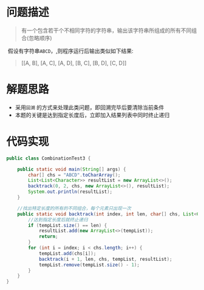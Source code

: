 # 问题描述
> 有一个包含若干个不相同字符的字符串，输出该字符串所组成的所有不同组合(忽略顺序)

​     假设有字符串`ABCD`，,则程序运行后输出类似如下结果:

> [[A, B], [A, C], [A, D], [B, C], [B, D], [C, D]]

# 解题思路
* 采用`回溯` 的方式来处理此类问题，即回溯完毕后要清除当前条件
* 本题的关键是达到指定长度后，立即加入结果列表中同时终止递归

# 代码实现
```java
public class CombinationTest3 {

    public static void main(String[] args) {
        char[] chs = "ABCD".toCharArray();
        List<List<Character>> resultList = new ArrayList<>();
        backtrack(0, 2, chs, new ArrayList<>(), resultList);
        System.out.println(resultList);
    }

    //找出特定长度的所有的不同组合，每个元素只出现一次
    public static void backtrack(int index, int len, char[] chs, List<Character> tempList, List<List<Character>> resultList) {
        //达到指定长度后就终止递归
        if (tempList.size() == len) {
            resultList.add(new ArrayList<>(tempList));
            return;
        }
        for (int i = index; i < chs.length; i++) {
            tempList.add(chs[i]);
            backtrack(i + 1, len, chs, tempList, resultList);
            tempList.remove(tempList.size() - 1);
        }
    }
}
```
